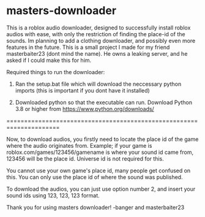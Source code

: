 # masters-downloader
This is a roblox audio downloader, designed to successfully install roblox audios with ease, with only the restriction of finding the place-id of the sounds.
Im planning to add a clothing downloader, and possibly even more features in the future. This is a small project I made for my friend masterbaiter23 (dont mind the name). He owns a leaking server, and he asked if I could make this for him.

Required things to run the downloader:
1. Ran the setup.bat file which will download the neccessary python imports  (this is important if you dont have it installed)

2. Downloaded python so that the executable can run. Download Python 3.8 or higher from https://www.python.org/downloads/
   
=====================================================================

Now, to download audios, you firstly need to locate the place id of the game where the audio originates from. Example;
if your game is roblox.com/games/123456/gamename is where your sound id came from,
123456 will be the place id. Universe id is not required for this.

You cannot use your own game's place id, many people get confused on this. You can only use the place id of where the sound was published.

To download the audios, you can just use option number 2, and insert your sound ids using 123, 123, 123 format.

Thank you for using masters downloader! -banger and masterbaiter23
